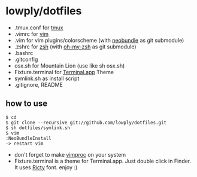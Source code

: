 # lowply/dotfiles

- .tmux.conf for [tmux](http://tmux.sourceforge.net/)
- .vimrc for [vim](http://www.vim.org/)
- .vim for vim plugins/colorscheme (with [neobundle](https://github.com/Shougo/neobundle.vim) as git submodule)
- .zshrc for [zsh](http://www.zsh.org/) (with [oh-my-zsh](https://github.com/robbyrussell/oh-my-zsh) as git submodule)
- .bashrc
- .gitconfig
- osx.sh for Mountain Lion (use like sh osx.sh)
- Fixture.terminal for [Terminal.app](http://www.apple.com/osx/apps/all.html#terminal) Theme
- symlink.sh as install script
- .gitignore, README

## how to use
    $ cd
    $ git clone --recursive git://github.com/lowply/dotfiles.git
    $ sh dotfiles/symlink.sh
    $ vim
    :NeoBundleInstall
    -> restart vim

- don't forget to make [vimproc](https://github.com/Shougo/vimproc) on your system
- Fixture.terminal is a theme for Terminal.app. Just double click in Finder.
It uses [Ricty](http://save.sys.t.u-tokyo.ac.jp/~yusa/fonts/ricty.html) font.
enjoy :)
